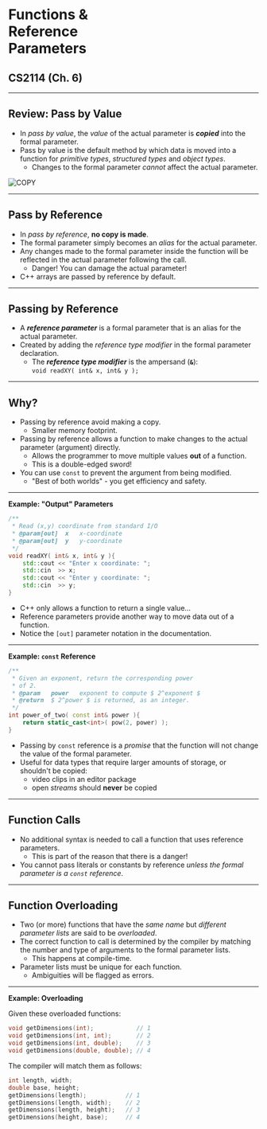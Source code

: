 # Functions & <br /> Reference <br /> Parameters
## CS2114 (Ch. 6)

---

## Review: Pass by Value

* In _pass by value_, the _value_ of the actual parameter is **_copied_** into the formal parameter.
* Pass by value is the default method by which data is moved into a function for _primitive types_, _structured types_ and _object types_.
    - Changes to the formal parameter _cannot_ affect the actual parameter.

![COPY](images/shared/copy-stamp.jpg)

---

## Pass by Reference

* In _pass by reference_, **no copy is made**.
* The formal parameter simply becomes an _alias_ for the actual parameter.
* Any changes made to the formal parameter inside the function will be reflected in the actual parameter following the call.
    - Danger!  You can damage the actual parameter!
* C++ arrays are passed by reference by default.

---

## Passing by Reference

* A **_reference parameter_** is a formal parameter that is an alias for the actual parameter.
* Created by adding the _reference type modifier_ in the formal parameter declaration.
    - The **_reference type modifier_** is the ampersand (**` & `**):   <br />
    `void readXY( int& x, int& y );`

---

## Why?

* Passing by reference avoid making a copy.
    - Smaller memory footprint.
* Passing by reference allows a function to make changes to the actual parameter (argument) directly.
    - Allows the programmer to move multiple values **out** of a function.
    - This is a double-edged sword!
* You can use `const` to prevent the argument from being modified. 
    - "Best of both worlds" - you get efficiency and safety.

---

**Example: "Output" Parameters**

``` cpp
/**
 * Read (x,y) coordinate from standard I/O
 * @param[out]  x   x-coordinate
 * @param[out]  y   y-coordinate
 */
void readXY( int& x, int& y ){
    std::cout << "Enter x coordinate: ";
    std::cin  >> x;
    std::cout << "Enter y coordinate: ";
    std::cin  >> y;
}
```
* C++ only allows a function to return a single value...
* Reference parameters provide another way to move data out of a function.
* Notice the `[out]` parameter notation in the documentation.

---

**Example: `const` Reference**
``` cpp
/**
 * Given an exponent, return the corresponding power
 * of 2.
 * @param   power   exponent to compute $ 2^exponent $
 * @return  $ 2^power $ is returned, as an integer.
 */
int power_of_two( const int& power ){
    return static_cast<int>( pow(2, power) );
}
```

* Passing by `const` reference is a _promise_ that the function will not change the value of the formal parameter.
* Useful for data types that require larger amounts of storage, or shouldn't be copied:
    * video clips in an editor package
    * open _streams_ should **never** be copied

---

## Function Calls

* No additional syntax is needed to call a function that uses reference parameters.
    - This is part of the reason that there is a danger!
* You cannot pass literals or constants by reference _unless the formal parameter is a `const` reference_.

---

## Function Overloading

* Two (or more) functions that have the _same name_ but _different parameter lists_ are said to be _overloaded_.
* The correct function to call is determined by the compiler by matching the number and type of arguments to the formal parameter lists.
    - This happens at compile-time.
* Parameter lists must be unique for each function.
    - Ambiguities will be flagged as errors.

---

**Example: Overloading**

Given these overloaded functions:  
``` cpp
void getDimensions(int);            // 1
void getDimensions(int, int);       // 2
void getDimensions(int, double);    // 3
void getDimensions(double, double); // 4 
```
The compiler will match them as follows:
``` cpp
int length, width; 
double base, height;
getDimensions(length);           // 1
getDimensions(length, width);    // 2
getDimensions(length, height);   // 3
getDimensions(height, base);     // 4
```

